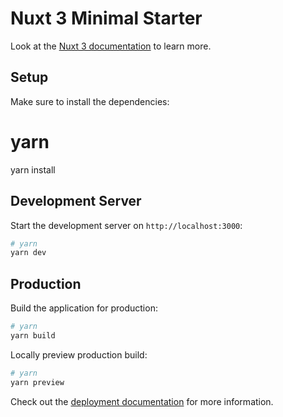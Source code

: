 # Nuxt 3 Minimal Starter

Look at the [Nuxt 3 documentation](https://nuxt.com/docs/getting-started/introduction) to learn more.

## Setup

Make sure to install the dependencies:


# yarn
yarn install



## Development Server

Start the development server on `http://localhost:3000`:

```bash
# yarn
yarn dev
```

## Production

Build the application for production:

```bash
# yarn
yarn build
```

Locally preview production build:

```bash
# yarn
yarn preview
```

Check out the [deployment documentation](https://nuxt.com/docs/getting-started/deployment) for more information.
